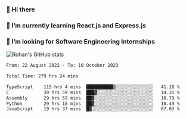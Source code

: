 ### 👋 Hi there 

<!--
**rohznmdev/rohznmdev** is a ✨ _special_ ✨ repository because its `README.md` (this file) appears on your GitHub profile.

Here are some ideas to get you started:

- 🔭 I’m currently working on ...
- 🌱 I’m currently learning Ruby and Ruby on Rails
- 👯 I’m looking to collaborate on ...
- 🤔 I’m looking for help with ...
- 💬 Ask me about ...
- 📫 How to reach me: ...
- 😄 Pronouns: ...
- ⚡ Fun fact: ...
-->
### 🌱 I’m currently learning React.js and Express.js
### 🤔 I’m looking for Software Engineering Internships
![Rohan's GitHub stats](https://github-readme-stats.vercel.app/api?username=rohznmdev&theme=dark&show_icons=true)

<!--START_SECTION:waka-->

```txt
From: 22 August 2022 - To: 10 October 2023

Total Time: 279 hrs 24 mins

TypeScript    115 hrs 4 mins  ██████████▒░░░░░░░░░░░░░░   41.18 %
C             39 hrs 59 mins  ███▓░░░░░░░░░░░░░░░░░░░░░   14.31 %
Assembly      29 hrs 59 mins  ██▓░░░░░░░░░░░░░░░░░░░░░░   10.73 %
Python        29 hrs 18 mins  ██▓░░░░░░░░░░░░░░░░░░░░░░   10.49 %
JavaScript    19 hrs 37 mins  █▓░░░░░░░░░░░░░░░░░░░░░░░   07.03 %
```

<!--END_SECTION:waka-->
